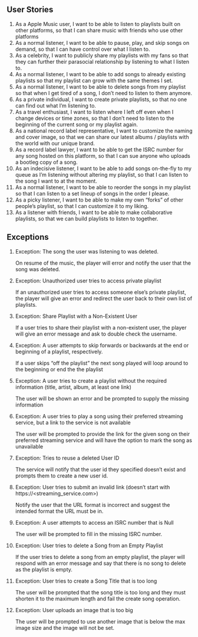 ## User Stories

1. As a Apple Music user, I want to be able to listen to playlists built on other platforms, so that I can share music with friends who use other platforms
2. As a normal listener, I want to be able to pause, play, and skip songs on demand, so that I can have control over what I listen to.
3. As a celebrity, I want to publicly share my playlists with my fans so that they can further their parasocial relationship by listening to what I listen to.
4. As a normal listener, I want to be able to add songs to already existing playlists so that my playlist can grow with the same themes I set.
5. As a normal listener, I want to be able to delete songs from my playlist so that when I get tired of a song, I don’t need to listen to them anymore. 
6. As a private individual, I want to create private playlists, so that no one can find out what I’m listening to.
7. As a travel enthusiast, I want to listen where I left off even when I change devices or time zones, so that I don’t need to listen to the beginning of the current song or my playlist again.
8. As a national record label representative, I want to customize the naming and cover image, so that we can share our latest albums / playlists with the world with our unique brand.
9. As a record label lawyer, I want to be able to get the ISRC number for any song hosted on this platform, so that I can sue anyone who uploads a bootleg copy of a song.
10. As an indecisive listener, I want to be able to add songs on-the-fly to my queue as I’m listening without altering my playlist, so that I can listen to the song I want to at the moment.
11. As a normal listener, I want to be able to reorder the songs in my playlist so that I can listen to a set lineup of songs in the order I please. 
12. As a picky listener, I want to be able to make my own “forks” of other people’s playlist, so that I can customize it to my liking.
13. As a listener with friends, I want to be able to make collaborative playlists, so that we can build playlists to listen to together.

## Exceptions

1. Exception: The song the user was listening to was deleted.

    On resume of the music, the player will error and notify the user that the song was deleted.


2. Exception: Unauthorized user tries to access private playlist

    If an unauthorized user tries to access someone else’s private playlist, the player will give an error and redirect the user back to their own list of playlists.

3. Exception:  Share Playlist with a Non-Existent User

	If a user tries to share their playlist with a non-existent user, the player will give an 	error message and ask to double check the username.

4. Exception: A user attempts to skip forwards or backwards at the end or beginning of a playlist, respectively.

    If a user skips “off the playlist” the next song played will loop around to the beginning or end the the playlist

5. Exception: A user tries to create a playlist without the required information (title, artist, album, at least one link)
	
    The user will be shown an error and be prompted to supply the missing    information

6. Exception: A user tries to play a song using their preferred streaming service, but a link to the service is not available

    The user will be prompted to provide the link for the given song on their preferred streaming service and will have the option to mark the song as unavailable

7. Exception: Tries to reuse a deleted User ID
    
    The service will notify that the user id they specified doesn’t exist and prompts them to create a new user id.

8. Exception: User tries to submit an invalid link (doesn’t start with https://<streaming_service.com>)

    Notify the user that the URL format is incorrect and suggest the intended format the URL must be in.

9. Exception: A user attempts to access an ISRC number that is Null

    The user will be prompted to fill in the missing ISRC number.
	
10. Exception: User tries to delete a Song from an Empty Playlist

    If the user tries to delete a song from an empty playlist, the player will respond with an error message and say that there is no song to delete as the playlist is empty.

11. Exception: User tries to create a Song Title that is too long

	The user will be prompted that the song title is too long and they must shorten it to 	the maximum length and fail the create song operation.

12. Exception: User uploads an image that is too big

    The user will be prompted to use another image that is below the max image size and the image will not be set.